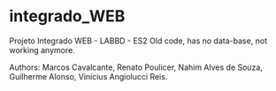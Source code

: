 integrado_WEB
=============

Projeto Integrado WEB - LABBD - ES2
Old code, has no data-base, not working anymore.

Authors:
Marcos Cavalcante,
Renato Poulicer,
Nahim Alves de Souza,
Guilherme Alonso,
Vinícius Angiolucci Reis.
